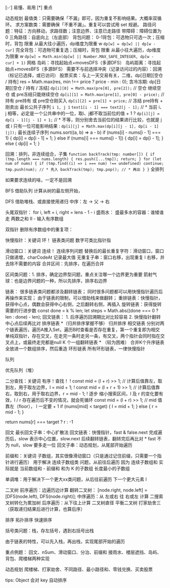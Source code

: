 [✅] 易懂、易用
[*] 重点

动态规划
  最值类：只需要确保「不漏」即可，因为重复不影响结果。大概率双循环。
  求方案数类：需要确保「不重不漏」。重复可以尝试用 set 规避。
  路径问题：特征：方向移动，求路径数；注意边界、注意已走路径
    带障碍：障碍位置为 0 
    三角路径：自底向上（左底部）
  背包问题：
    0-1背包：可选物只可选一次；压缩时，背包 限重 从最大往小遍历，dp维度为限重 w
      `dp[w] = dp[w] || dp[w - cur]`
    完全背包：可选物可重复选；压缩时，背包 限重 从最小往大遍历，dp维度为限重 w
      `dp[w] = Math.min(dp[w] || Number.MAX_SAFE_INTEGER, dp[w - cur] + 1)`
  网格
   岛屿：寻找起始点+movesDFS（多源DFS）
      岛屿距离：寻找起始点+movesBFS（多源BFS）
        需要不与前选择冲突（记录访问过的内容）：回溯（标记已选择，或已访问）
  股票买卖：与上一天交易有关，二维，dp[日期][空仓 / 持有]
      res = Math.max(res, min !== price ? price - min : 0);
      含冷冻期: dp[日期][空仓 / 持有 / 冻结]
          `dp[i][0] = Math.max(pre[0], pre[2]);` // 空仓 继续空仓 或 pre冻结只能继续空仓
		      `dp[i][1] = Math.max(pre[1], pre[0] - price);` // 持有 pre持有 或 pre空仓刚买入
		      `dp[i][2] = pre[1] + price;` // 冻结 pre持有 + 刚卖出
  最长公共子序列
      `i 1, j 1`
      `text1[i - 1] === text2[j - 1];`
        // *  当前 i、j 相等，必定是一个公共串中的一位，取i、j都不取当前位的值 + 1
        ? `dp[i][j] = dp[i - 1][j - 1] + 1;`
        // * 不等，则分别舍去当前位的结果进行比较，也就是 j 或 i 只有一位可能影响结果
        : `dp[i][j] = Math.max(dp[i][j - 1], dp[i - 1][j]);`
  最长连续子序列
      nums.sort((a, b) => a - b)
      if (nums[i] - nums[i - 1] === 1) {
        dp[i] = dp[i - 1] + 1;
      } else if (nums[i] === nums[i - 1]) {
        dp[i] = dp[i - 1];
      } else {
        dp[i] = 1;
      }

回溯：排列，非连续组合，子集
   `function backTrack(tmp: number[]) {
      if (tmp.length === nums.length) {
        res.push([...tmp]);
        return;
      }
      for (let num of nums) {
        if (tmp.find((i) => i === num) !== undefined) continue;
        tmp.push(num); // * 先入
        backTrack(tmp);
        tmp.pop(); // * 再出
      }
    }`
  全排列

如果要求连续的啥，一定不是回溯

BFS
  借助队列
  计算从树的最左侧开始，

DFS
  借助堆栈、或直接使用递归
  中序：左 -> 父 -> 右

头尾双指针：
  for i, left = i, right = lens - 1 - i
  盛雨水：
  盛最多水的容器：谁矮谁走
  两数之和 II - 输入有序数组

双指针
  删除有序数组中的重复项：

快慢指针：关键词 环！
  链表类问题
  数字可类比指针指

滑动窗口：关键词 连续！
  连续序列问题
  替换后的最长重复字符：滑动窗口，窗口只做递增，charCodeAt 记录最大值
  无重复子串：窗口右移，出现重复 l 右移，并去除不需要的内容
  合并区间：先排序，在遍历合并

区间类问题：1. 排序，确定边界型问题，重点关注哪一个边界更为重要
  箭射气球：也是边界问题的一种，所以先排序，排序右边界

链表：
很多链表类问题都涉及翻转链表；
同时很多问题都可以用快慢指针遍历后再操作来实现；
由于链表的限制，可以借助栈来做翻转；
  重排链表：快慢指针，获得中心点，偶数会获得中心右侧，之后翻转右侧，再插入
  旋转链表：获得旋转需要的行进步数
    const done = k % len;
    let steps = Math.abs((done === 0 ? len : done) - len);
  回文链表：
    1. 后序遍历回溯期比对比较容易
    2. 快慢指针翻转中心点后续再比对
  排序链表 *（归并排序掌握不够）
    归并排序
  相交链表
    分别对两个链表遍历，遍历A推入Set，遍历B时查看是否存在重复，第一个重复即为相交
    单纯双指针，存在交叉，在走完一条时走另一条，有交叉，两个指针会同时指在交叉点上，或最终走完都是null
  K 个一组翻转链表 * （较为困难）
  合并K个升序链表
    全放进一个数组排序，然后重造
  环形链表
    所有环形链表，一律快慢指针

队列

优先队列（堆）

二分查找：关键词 有序！查找！
   ! const mid = (l + r) >> 1; // 计算后值靠左，取到左，用于取左边界，l = mid + 1;
   ! const mid = (l + r + 1) >> 1; // 计算后值靠右，取到右，用于取右边界，r = mid - 1;
   ! 逐步 缩小搜索区间，l 及 r 的变化要有效，l / r 存在遍历后不变的情况，就会死循环
   const mid = (l + r) >> 1; // mid 值靠左（floor）， l 一定要 + 1
   if (nums[mid] < target) {
      l = mid + 1;
   } else {
      r = mid - 1;
   }

   return nums[r] === target ? r : -1

回文
  最长回文子串：中心扩散法
  回文链表：快慢指针，fast & false.next 完成遍历后，slow 表示中心位置，slow.next 后续翻转链表，翻转完后再比对
      * fast 不为 null，slow 要多走一位
  回文子串：动态规划，从尾部开始遍历

前缀和：关键词 子数组，其实很像滑动窗口（只是通过记住前缀，只需要一个指针进行遍历）
用于解决 连续子数组类 问题，从前往后遍历
因为 连续子数组和 实际就是 当前数组和 - 前缀和
  和为 K 的子数组
  长度最小的子数组

单调堆：用于解决下一个更大xx类问题，从后往前遍历
  下一个更大元素 I

二叉树
  前序遍历：边遍历边计算
    翻转二叉树： [node.right, node.left] = [DFS(node.left), DFS(node.right)];
  中序遍历：从 左或右 往 右或左 计算
    二搜索叉树转化为累加树
  后序遍历：从下往上计算
    二叉树直径
    平衡二叉树
    打家劫舍三（获取递归结果后进行计算，也算后序）


排序
  拓扑排序
  快速排序

括号类问题：栈，存左括号，遇到右括号出栈

由于链表的特性，可以先入栈，再出栈，实现尾部开始的遍历

重点例题：
  回文、nSum、滑动窗口、分治、前缀和
  接雨水、楼层遮挡、岛屿、背包、爬楼梯两种实现

动态规划
  爬楼梯、打家劫舍、不同路径、最小路径和、零钱兑换、买卖股票

tips:
  Object 会对 key 自动排序
